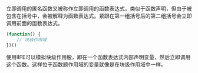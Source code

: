 立即调用的匿名函数又被称作立即调用的函数表达式，类似于函数声明，但由于被包含在括号中，会被解释为函数表达式。紧跟在第一组括号后的第二组括号会立即调用前面的函数表达式。
```javascript
(function() {
    // 块级作用域
})()
```
使用IIFE可以模拟块级作用股，即在一个函数表达式内部声明变量，然后立即调用这个函数。这样位于函数题作用域的变量就像是在块级作用域中一样。